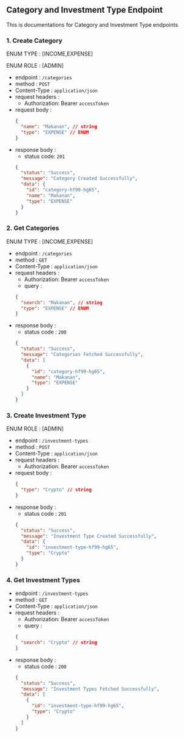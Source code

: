 ## Category and Investment Type Endpoint

This is documentations for Category and Investment Type endpoints

### 1. Create Category

ENUM TYPE : [INCOME,EXPENSE]

ENUM ROLE : [ADMIN]

- endpoint : `/categories`
- method : `POST`
- Content-Type : `application/json`
- request headers :
  - Authorization: Bearer `accessToken`
- request body :
  ```json
  {
    "name": "Makanan", // string
    "type": "EXPENSE" // ENUM
  }
  ```
- response body :
  - status code: `201`
  ```json
  {
    "status": "Success",
    "message": "Category Created Successfully",
    "data": {
      "id": "category-hf99-hg65",
      "name": "Makanan",
      "type": "EXPENSE"
    }
  }
  ```

### 2. Get Categories

ENUM TYPE : [INCOME,EXPENSE]

- endpoint : `/categories`
- method : `GET`
- Content-Type : `application/json`
- request headers :
  - Authorization: Bearer `accessToken`
  - query :
  ```json
  {
    "search": "Makanan", // string
    "type": "EXPENSE" // ENUM
  }
  ```
- response body :
  - status code : `200`
  ```json
  {
    "status": "Success",
    "message": "Categories Fetched Successfully",
    "data": [
      {
        "id": "category-hf99-hg65",
        "name": "Makanan",
        "type": "EXPENSE"
      }
    ]
  }
  ```

### 3. Create Investment Type

ENUM ROLE : [ADMIN]

- endpoint : `/investment-types`
- method : `POST`
- Content-Type : `application/json`
- request headers :
  - Authorization: Bearer `accessToken`
- request body :
  ```json
  {
    "type": "Crypto" // string
  }
  ```
- response body :
  - status code : `201`
  ```json
  {
    "status": "Success",
    "message": "Investment Type Created Successfully",
    "data": {
      "id": "investment-type-hf99-hg65",
      "type": "Crypto"
    }
  }
  ```

### 4. Get Investment Types

- endpoint : `/investment-types`
- method : `GET`
- Content-Type : `application/json`
- request headers :
  - Authorization: Bearer `accessToken`
  - query :
  ```json
  {
    "search": "Crypto" // string
  }
  ```
- response body :
  - status code : `200`
  ```json
  {
    "status": "Success",
    "message": "Investment Types Fetched Successfully",
    "data": [
      {
        "id": "investment-type-hf99-hg65",
        "type": "Crypto"
      }
    ]
  }
  ```
